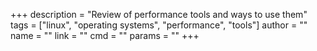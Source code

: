 +++
description = "Review of performance tools and ways to use them"
tags = ["linux", "operating systems", "performance", "tools"]
author = ""
name = ""
link = ""
cmd = ""
params = ""
+++
